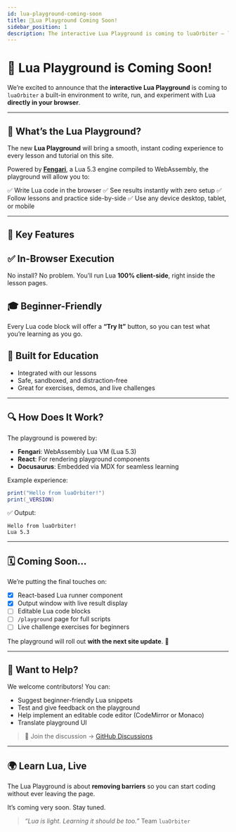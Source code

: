 ```yaml
---
id: lua-playground-coming-soon
title: 🧪Lua Playground Coming Soon!
sidebar_position: 1
description: The interactive Lua Playground is coming to luaOrbiter — learn and run Lua code live in your browser.
---
```


# 🧪 Lua Playground is Coming Soon!

We’re excited to announce that the **interactive Lua Playground** is coming to `luaOrbiter`  a built-in environment to write, run, and experiment with Lua **directly in your browser**.

---

## 🌟 What’s the Lua Playground?

The new **Lua Playground** will bring a smooth, instant coding experience to every lesson and tutorial on this site.

Powered by [**Fengari**](https://fengari.io/), a Lua 5.3 engine compiled to WebAssembly, the playground will allow you to:

✅ Write Lua code in the browser
✅ See results instantly with zero setup
✅ Follow lessons and practice side-by-side
✅ Use any device desktop, tablet, or mobile

---

## 🚀 Key Features

## ✅ In-Browser Execution

No install? No problem. You’ll run Lua **100% client-side**, right inside the lesson pages.

## 🎓 Beginner-Friendly

Every Lua code block will offer a **“Try It”** button, so you can test what you’re learning as you go.

## 🧰 Built for Education

- Integrated with our lessons
- Safe, sandboxed, and distraction-free
- Great for exercises, demos, and live challenges

---

## 🔍 How Does It Work?

The playground is powered by:

- **Fengari**: WebAssembly Lua VM (Lua 5.3)
- **React**: For rendering playground components
- **Docusaurus**: Embedded via MDX for seamless learning

Example experience:

```lua
print("Hello from luaOrbiter!")
print(_VERSION)
````

✅ Output:

```
Hello from luaOrbiter!
Lua 5.3
```

---

## 🗓️ Coming Soon...

We’re putting the final touches on:

* [x] React-based Lua runner component
* [x] Output window with live result display
* [ ] Editable Lua code blocks
* [ ] `/playground` page for full scripts
* [ ] Live challenge exercises for beginners

The playground will roll out **with the next site update**. 🎉

---

## 🤝 Want to Help?

We welcome contributors! You can:

* Suggest beginner-friendly Lua snippets
* Test and give feedback on the playground
* Help implement an editable code editor (CodeMirror or Monaco)
* Translate playground UI

> 💬 Join the discussion → [GitHub Discussions](https://github.com/hetfs/luaOrbiter/discussions)

---

## 🌍 Learn Lua, Live

The Lua Playground is about **removing barriers** so you can start coding without ever leaving the page.

It’s coming very soon. Stay tuned.

> *“Lua is light. Learning it should be too.”* Team `luaOrbiter`
